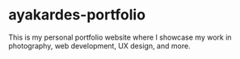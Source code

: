 # ayakardes-portfolio

This is my personal portfolio website where I showcase my work in photography, web development, UX design, and more.
